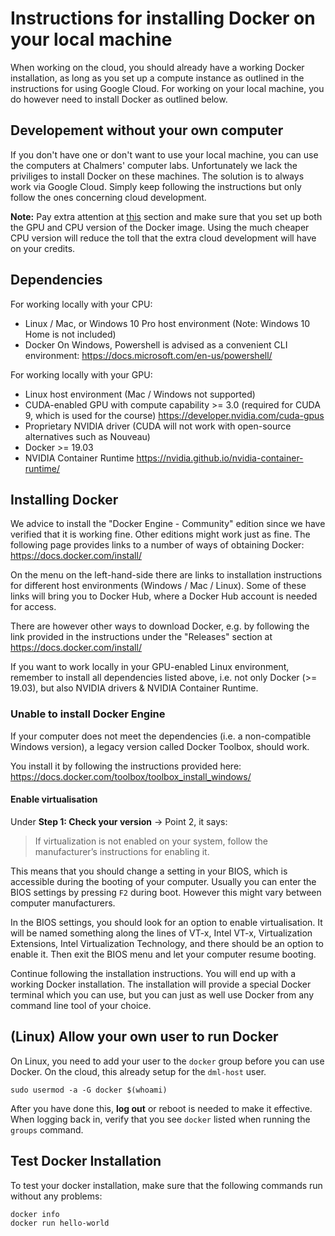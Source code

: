 # Instructions for installing Docker on your local machine
When working on the cloud, you should already have a working Docker installation, as long as you set up a compute instance as outlined in the instructions for using Google Cloud. For working on your local machine, you do however need to install Docker as outlined below.

## Developement without your own computer
If you don't have one or don't want to use your local machine, you can use the computers at Chalmers' computer labs.
Unfortunately we lack the priviliges to install Docker on these machines. The solution is to always work via Google Cloud.
Simply keep following the instructions but only follow the ones concerning cloud development.

**Note:** Pay extra attention at [this](https://github.com/JulianoLagana/deep-machine-learning/blob/master/Instructions/03_using_google_cloud.md#5-if-needed-create-a-cpu-only-instance)
section and make sure that you set up both the GPU and CPU version of the Docker image.
Using the much cheaper CPU version will reduce the toll that the extra cloud development will have on your credits.

## Dependencies
For working locally with your CPU:
* Linux / Mac, or Windows 10 Pro host environment (Note: Windows 10 Home is not included)
* Docker
On Windows, Powershell is advised as a convenient CLI environment:
https://docs.microsoft.com/en-us/powershell/

For working locally with your GPU:
* Linux host environment (Mac / Windows not supported)
* CUDA-enabled GPU with compute capability >= 3.0 (required for CUDA 9, which is used for the course) https://developer.nvidia.com/cuda-gpus
* Proprietary NVIDIA driver (CUDA will not work with open-source alternatives such as Nouveau)
* Docker >= 19.03
* NVIDIA Container Runtime https://nvidia.github.io/nvidia-container-runtime/

## Installing Docker
We advice to install the "Docker Engine - Community" edition since we have verified that it is working fine. Other editions might work just as fine.
The following page provides links to a number of ways of obtaining Docker:
https://docs.docker.com/install/

On the menu on the left-hand-side there are links to installation instructions for different host environments (Windows / Mac / Linux). Some of these links will bring you to Docker Hub, where a Docker Hub account is needed for access.

There are however other ways to download Docker, e.g. by following the link provided in the instructions under the "Releases" section at https://docs.docker.com/install/

If you want to work locally in your GPU-enabled Linux environment, remember to install all dependencies listed above, i.e. not only Docker (>= 19.03), but also NVIDIA drivers & NVIDIA Container Runtime.

### Unable to install Docker Engine

If your computer does not meet the dependencies (i.e. a non-compatible Windows version), a legacy version called Docker Toolbox, should work.

You install it by following the instructions provided here: https://docs.docker.com/toolbox/toolbox_install_windows/

#### Enable virtualisation
Under **Step 1: Check your version** -> Point 2, it says:

> If virtualization is not enabled on your system, follow the manufacturer’s instructions for enabling it.

This means that you should change a setting in your BIOS, which is accessible during the booting of your computer.
Usually you can enter the BIOS settings by pressing `F2` during boot.
However this might vary between computer manufacturers.

In the BIOS settings, you should look for an option to enable virtualisation.
It will be named something along the lines of VT-x, Intel VT-x, Virtualization Extensions, Intel Virtualization Technology,
and there should be an option to enable it.
Then exit the BIOS menu and let your computer resume booting.


Continue following the installation instructions. You will end up with a working Docker installation.
The installation will provide a special Docker terminal which you can use, but you can just as well use Docker from any command line tool of your choice.


<!-- Windows 10
Install: https://docs.docker.com/docker-for-windows/install/
Test & get started: https://docs.docker.com/docker-for-windows/
During installation - if asked - do not check the option "Use Windows containers instead of Linux containers"
When using docker for the first time, it might ask you to enable "Hyper-V and Container features", which you will have to do. Here is how to manually enable these features (run as administrator):
https://success.docker.com/article/manually-enable-docker-for-windows-prerequisites

Legacy Windows - will run through Linux VM, introduces performance limitations
https://docs.docker.com/toolbox/toolbox_install_windows/
Do Chalmers lab computers have docker installed?
Final solution: work on cloud with CPU instance -->

## (Linux) Allow your own user to run Docker
On Linux, you need to add your user to the `docker` group before you can use Docker. On the cloud, this already setup for the `dml-host` user.
```
sudo usermod -a -G docker $(whoami)
```
After you have done this, **log out** or reboot is needed to make it effective. When logging back in, verify that you see `docker` listed when running the `groups` command.

## Test Docker Installation
To test your docker installation, make sure that the following commands run without any problems:
```
docker info
docker run hello-world
```
